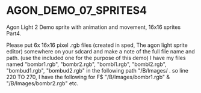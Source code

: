 # AGON_DEMO_07_SPRITES4
Agon Light 2 Demo sprite with animation and movement,  16x16 sprites Part4. <br>

Please put 6x 16x16 pixel .rgb files (created in sped, The agon light sprite editor) somewhere on your sdcard and make a note of the full file name and path. (use the included one for the purpose of this demo) I have my files named "bombr1.rgb", "bombr2.rgb", "bombl1.rgb", "bombl2.rgb", "bombud1.rgb", "bombud2.rgb"  in the following path "/B/Images/ . so line 220 TO 270, I have the following for F$ "/B/Images/bombr1.rgb" & "/B/Images/bombr2.rgb" etc.
